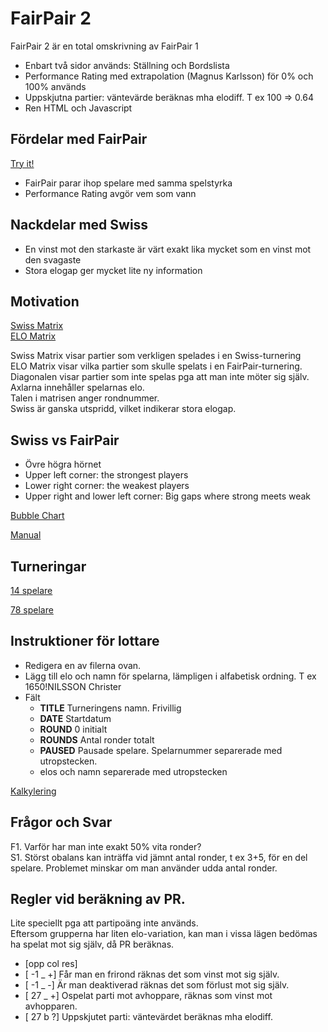 # FairPair 2

FairPair 2 är en total omskrivning av FairPair 1

* Enbart två sidor används: Ställning och Bordslista
* Performance Rating med extrapolation (Magnus Karlsson) för 0% och 100% används
* Uppskjutna partier: väntevärde beräknas mha elodiff. T ex 100 => 0.64
* Ren HTML och Javascript

## Fördelar med FairPair

[Try it!](https://christernilsson.github.io/FairPair2)

* FairPair parar ihop spelare med samma spelstyrka
* Performance Rating avgör vem som vann

## Nackdelar med Swiss

* En vinst mot den starkaste är värt exakt lika mycket som en vinst mot den svagaste
* Stora elogap ger mycket lite ny information

## Motivation

[Swiss Matrix](swiss-78.txt)  
[ELO Matrix](elo-78.txt)  

Swiss Matrix visar partier som verkligen spelades i en Swiss-turnering  
ELO Matrix visar vilka partier som skulle spelats i en FairPair-turnering.  
Diagonalen visar partier som inte spelas pga att man inte möter sig själv.  
Axlarna innehåller spelarnas elo.  
Talen i matrisen anger rondnummer.  
Swiss är ganska utspridd, vilket indikerar stora elogap.  

## Swiss vs FairPair

* Övre högra hörnet
* Upper left corner: the strongest players
* Lower right corner: the weakest players
* Upper right and lower left corner: Big gaps where strong meets weak

[Bubble Chart](https://christernilsson.github.io/2024/027-BubbleChart)  

[Manual](markdown/manual.md)  

## Turneringar

[14 spelare](tournaments/14.txt)  

[78 spelare](tournaments/78.txt)  

## Instruktioner för lottare
* Redigera en av filerna ovan.
* Lägg till elo och namn för spelarna, lämpligen i alfabetisk ordning. T ex 1650!NILSSON Christer
* Fält
	* **TITLE** Turneringens namn. Frivillig
	* **DATE** Startdatum
	* **ROUND** 0 initialt
	* **ROUNDS** Antal ronder totalt
	* **PAUSED** Pausade spelare. Spelarnummer separerade med utropstecken.
	* elos och namn separerade med utropstecken

[Kalkylering](markdown/calculation.md)

## Frågor och Svar

F1. Varför har man inte exakt 50% vita ronder?  
S1. Störst obalans kan inträffa vid jämnt antal ronder, t ex 3+5, för en del spelare. Problemet minskar om man använder udda antal ronder.

## Regler vid beräkning av PR.

Lite speciellt pga att partipoäng inte används.  
Eftersom grupperna har liten elo-variation, kan man i vissa lägen bedömas ha spelat mot sig själv, då PR beräknas.  

* [opp col res]
* [ -1  _   +] Får man en frirond räknas det som vinst mot sig själv.
* [ -1  _   -] Är man deaktiverad räknas det som förlust mot sig själv.
* [ 27  _   +] Ospelat parti mot avhoppare, räknas som vinst mot avhopparen.
* [ 27  b   ?] Uppskjutet parti: väntevärdet beräknas mha elodiff.
